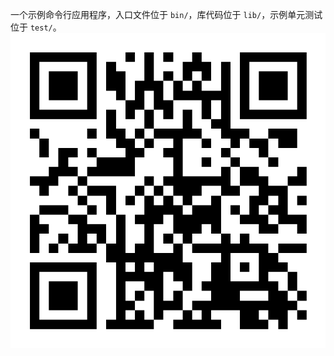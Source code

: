 一个示例命令行应用程序，入口文件位于 `bin/`，库代码位于 `lib/`，示例单元测试位于 `test/`。
![这是个二维码](https___github.com_iWerido-520_dart_intro.png)